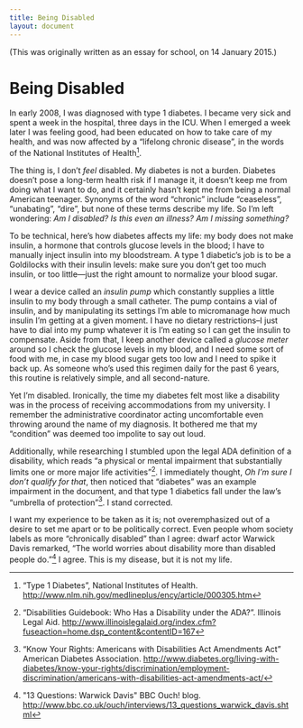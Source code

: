 ```yaml
---
title: Being Disabled
layout: document
---
```


(This was originally written as an essay for school, on 14 January 2015.)

# Being Disabled

In early 2008, I was diagnosed with type 1 diabetes. I became very sick
and spent a week in the hospital, three days in the ICU. When I emerged
a week later I was feeling good, had been educated on how to take care
of my health, and was now affected by a “lifelong chronic disease”, in
the words of the National Institutes of Health[^1].

The thing is, I don’t *feel* disabled. My diabetes is not a burden.
Diabetes doesn’t pose a long-term health risk if I manage it, it doesn’t
keep me from doing what I want to do, and it certainly hasn’t kept me
from being a normal American teenager. Synonyms of the word “chronic”
include “ceaseless”, “unabating”, “dire”, but none of these terms
describe my life. So I’m left wondering: *Am I disabled? Is this even an
illness? Am I missing something?*

To be technical, here’s how diabetes affects my life: my body does not
make insulin, a hormone that controls glucose levels in the blood; I
have to manually inject insulin into my bloodstream. A type 1 diabetic’s
job is to be a Goldilocks with their insulin levels: make sure you don’t
get too much insulin, or too little—just the right amount to normalize
your blood sugar.

I wear a device called an *insulin pump* which constantly supplies a
little insulin to my body through a small catheter. The pump contains a
vial of insulin, and by manipulating its settings I’m able to
micromanage how much insulin I’m getting at a given moment. I have no
dietary restrictions–I just have to dial into my pump whatever it is I’m
eating so I can get the insulin to compensate. Aside from that, I keep
another device called a *glucose meter* around so I check the glucose
levels in my blood, and I need some sort of food with me, in case my
blood sugar gets too low and I need to spike it back up. As someone
who’s used this regimen daily for the past 6 years, this routine is
relatively simple, and all second-nature.

Yet I’m disabled. Ironically, the time my diabetes felt most like a
disability was in the process of receiving accommodations from my
university. I remember the administrative coordinator acting
uncomfortable even throwing around the name of my diagnosis. It bothered
me that my “condition” was deemed too impolite to say out loud.

Additionally, while researching I stumbled upon the legal ADA definition
of a disability, which reads “a physical or mental impairment that
substantially limits one or more major life activities”[^2]. I
immediately thought, *Oh I’m sure I don’t qualify for that*, then
noticed that “diabetes” was an example impairment in the document, and
that type 1 diabetics fall under the law’s “umbrella of protection”[^3].
I stand corrected.

I want my experience to be taken as it is; not overemphasized out of a
desire to set me apart or to be politically correct. Even people whom
society labels as more “chronically disabled” than I agree: dwarf actor
Warwick Davis remarked, “The world worries about disability more than
disabled people do.”[^4] I agree. This is my disease, but it is not my life.

[^1]: “Type 1 Diabetes”, National Institutes of Health.
    <http://www.nlm.nih.gov/medlineplus/ency/article/000305.htm>

[^2]: “Disabilities Guidebook: Who Has a Disability under the ADA?”.
    Illinois Legal Aid.
    <http://www.illinoislegalaid.org/index.cfm?fuseaction=home.dsp_content&contentID=167>

[^3]: “Know Your Rights: Americans with Disabilities Act Amendments Act”
    American Diabetes Association.
    <http://www.diabetes.org/living-with-diabetes/know-your-rights/discrimination/employment-discrimination/americans-with-disabilities-act-amendments-act/>

[^4]: "13 Questions: Warwick Davis" BBC Ouch! blog. <http://www.bbc.co.uk/ouch/interviews/13_questions_warwick_davis.shtml>
